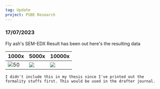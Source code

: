 ```yaml
---
tag: Update
project: PSBE Research
---
```


### 17/07/2023
Fly ash's SEM-EDX Result has been out here's the resulting data

| 1000x                                  | 5000x                                | 10000x                               |
| -------------------------------------- | ------------------------------------ | ------------------------------------ |
| ![50](https://i.imgur.com/IbgSotK.png) | ![](https://i.imgur.com/Uz88NEa.png) | ![](https://i.imgur.com/Wwu5dSk.png) | 

```ad-info
I didn't include this in my thesis since I've printed out the formality stuffs first. This would be used in the drafter journal.
```







